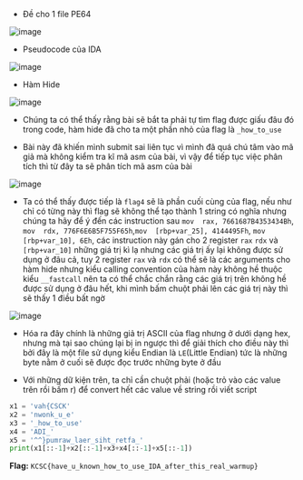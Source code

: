 - Đề cho 1 file PE64

![image](https://github.com/user-attachments/assets/f99eea59-85a5-48ef-826b-b4578944bae4)

- Pseudocode của IDA

 ![image](https://github.com/user-attachments/assets/f5deefd9-eed9-4465-8751-49f841a489a2)

- Hàm Hide

![image](https://github.com/user-attachments/assets/0b0ba9d0-91f4-4a48-aeff-12d2b8de18b7)

- Chúng ta có thể thấy rằng bài sẽ bắt ta phải tự tìm flag được giấu đâu đó trong code, hàm hide đã cho ta một phần nhỏ của flag là `_how_to_use`
  
- Bài này đã khiến mình submit sai liên tục vì mình đã quá chú tâm vào mã giả mà không kiểm tra kĩ mã asm của bài, vì vậy để tiếp tục việc phân tích thì từ đây ta sẽ phân tích mã asm của bài

![image](https://github.com/user-attachments/assets/659ede89-2009-4362-a045-882acad43213)

- Ta có thể thấy được tiếp là `flag4` sẽ là phần cuối cùng của flag, nếu như chỉ có từng này thì flag sẽ không thể tạo thành 1 string có nghĩa nhưng chúng ta hãy để ý đến các instruction sau `mov  rax, 7661687B4353434Bh`, `mov  rdx, 776F6E6B5F755F65h`,`mov  [rbp+var_25], 4144495Fh`, `mov  [rbp+var_10], 6Eh`, các instruction này gán cho 2 register `rax`  `rdx` và `[rbp+var_10]` những giá trị kì lạ nhưng các giá trị ấy lại không được sử dụng ở đâu cả, tuy 2 register `rax` và `rdx` có thể sẽ là các arguments cho hàm hide nhưng kiểu calling convention của hàm này không hề thuộc kiểu `__fastcall` nên ta có thể chắc chắn rằng các giá trị trên không hề được sử dụng ở đâu hết, khi mình bấm chuột phải lên các giá trị này thì sẽ thấy 1 điều bất ngờ

![image](https://github.com/user-attachments/assets/fde701a9-80bc-45cd-b210-c98034e58879)

- Hóa ra đây chính là những giả trị ASCII của flag nhưng ở dưới dạng hex, nhưng mà tại sao chúng lại bị in ngược thì để giải thích cho điều này thì bởi đây là một file sử dụng kiểu Endian là `LE`(Little Endian) tức là những byte nằm ở cuối sẽ được đọc trước những byte ở đầu
  
- Với những dữ kiện trên, ta chỉ cần chuột phải (hoặc trỏ vào các value trên rồi bấm r) để convert hết các value về string rồi viết script
```python
x1 = 'vah{CSCK'
x2 = 'nwonk_u_e'
x3 = '_how_to_use'
x4 = 'ADI_'
x5 = '^^}pumraw_laer_siht_retfa_'
print(x1[::-1]+x2[::-1]+x3+x4[::-1]+x5[::-1])
```
**Flag:** `KCSC{have_u_known_how_to_use_IDA_after_this_real_warmup}`
